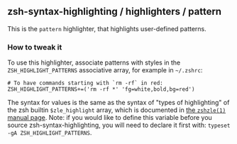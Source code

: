 zsh-syntax-highlighting / highlighters / pattern
------------------------------------------------

This is the `pattern` highlighter, that highlights user-defined patterns.


### How to tweak it

To use this highlighter, associate patterns with styles in the
`ZSH_HIGHLIGHT_PATTERNS` associative array, for example in `~/.zshrc`:

    # To have commands starting with `rm -rf` in red:
    ZSH_HIGHLIGHT_PATTERNS+=('rm -rf *' 'fg=white,bold,bg=red')

The syntax for values is the same as the syntax of "types of highlighting" of
the zsh builtin `$zle_highlight` array, which is documented in [the `zshzle(1)`
manual page][zshzle-Character-Highlighting]. Note: if you would like to define this
variable before you source zsh-syntax-highlighting, you will need to declare it first with:
`typeset -gA ZSH_HIGHLIGHT_PATTERNS`.

[zshzle-Character-Highlighting]: http://zsh.sourceforge.net/Doc/Release/Zsh-Line-Editor.html#Character-Highlighting
